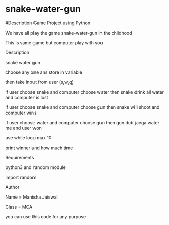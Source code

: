 # snake-water-gun
#Description
Game Project using Python

We have all play the game snake-water-gun in the childhood

This is same game but computer play with you

Description

snake water gun

choose any one ans store in variable

then take input from user (s,w,g)

if user choose snake and computer choose water then snake drink all water and computer is lost

if user choose snake and computer choose gun then snake will  shoot and computer wins

if user choose water and computer choose gun then gun dub jaega water me and user won

use while loop max 10

print winner and how much time

Requirements

python3 and random module

import random

Author

Name = Manisha Jaiswal

Class = MCA

you can use this code for any purpose
